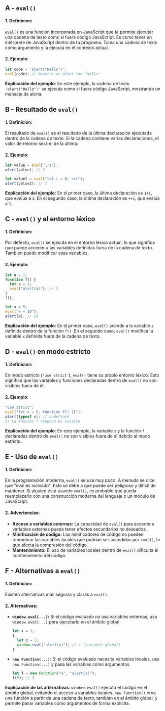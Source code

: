 ## A - `eval()`

#### 1. **Definicion:**

`eval()` es una función incorporada en JavaScript que te permite ejecutar una cadena de texto como si fuera código JavaScript. Es como tener un intérprete de JavaScript dentro de tu programa. Toma una cadena de texto como argumento y la ejecuta en el contexto actual.

#### 2. **Ejemplo:**

```javascript
let code = 'alert("Hello")';
eval(code); // Muestra un alert con "Hello"
```

**Explicación del ejemplo**:
En este ejemplo, la cadena de texto `'alert("Hello")'` se ejecuta como si fuera código JavaScript, mostrando un mensaje de alerta.

## B - Resultado de `eval()`

#### 1. **Definicion:**

El resultado de `eval()` es el resultado de la última declaración ejecutada dentro de la cadena de texto. Si la cadena contiene varias declaraciones, el valor de retorno será el de la última.

#### 2. **Ejemplo:**

```javascript
let value = eval("1+1");
alert(value); // 2

let value2 = eval("let i = 0; ++i");
alert(value2); // 1
```

**Explicación del ejemplo**:
En el primer caso, la última declaración es `1+1`, que evalúa a `2`. En el segundo caso, la última declaración es `++i`, que evalúa a `1`.

## C - `eval()` y el entorno léxico

#### 1. **Definicion:**

Por defecto, `eval()` se ejecuta en el entorno léxico actual, lo que significa que puede acceder a las variables definidas fuera de la cadena de texto. También puede modificar esas variables.

#### 2. **Ejemplo:**

```javascript
let a = 1;
function f() {
  let a = 2;
  eval("alert(a)"); // 2
}
f();

let x = 5;
eval("x = 10");
alert(x); // 10
```

**Explicación del ejemplo**:
En el primer caso, `eval()` accede a la variable `a` definida dentro de la función `f()`. En el segundo caso, `eval()` modifica la variable `x` definida fuera de la cadena de texto.

## D - `eval()` en modo estricto

#### 1. **Definicion:**

En modo estricto (`'use strict'`), `eval()` tiene su propio entorno léxico. Esto significa que las variables y funciones declaradas dentro de `eval()` no son visibles fuera de él.

#### 2. **Ejemplo:**

```javascript
"use strict";
eval("let x = 5; function f() {}");
alert(typeof x); // undefined
// La función f tampoco es visible
```

**Explicación del ejemplo**:
En este ejemplo, la variable `x` y la función `f` declaradas dentro de `eval()` no son visibles fuera de él debido al modo estricto.

## E - Uso de `eval()`

#### 1. **Definicion:**

En la programación moderna, `eval()` se usa muy poco. A menudo se dice que "eval es malvado". Esto se debe a que puede ser peligroso y difícil de mantener. Si alguien está usando `eval()`, es probable que pueda reemplazarlo con una construcción moderna del lenguaje o un módulo de JavaScript.

#### 2. **Advertencias:**

- **Acceso a variables externas:** La capacidad de `eval()` para acceder a variables externas puede tener efectos secundarios no deseados.
- **Minificación de código:** Los minificadores de código no pueden renombrar las variables locales que podrían ser accedidas por `eval()`, lo que afecta la compresión del código.
- **Mantenimiento:** El uso de variables locales dentro de `eval()` dificulta el mantenimiento del código.

## F - Alternativas a `eval()`

#### 1. **Definicion:**

Existen alternativas más seguras y claras a `eval()`.

#### 2. **Alternativas:**

- **`window.eval(...)`:** Si el código evaluado no usa variables externas, usa `window.eval(...)` para ejecutarlo en el ámbito global.

  ```javascript
  let x = 1;
  {
    let x = 5;
    window.eval("alert(x)"); // 1 (variable global)
  }
  ```

- **`new Function(...)`:** Si el código evaluado necesita variables locales, usa `new Function(...)` y pasa las variables como argumentos.

  ```javascript
  let f = new Function("a", "alert(a)");
  f(5); // 5
  ```

**Explicación de las alternativas**:
`window.eval()` ejecuta el código en el ámbito global, evitando el acceso a variables locales. `new Function()` crea una función a partir de una cadena de texto, también en el ámbito global, y permite pasar variables como argumentos de forma explícita.
